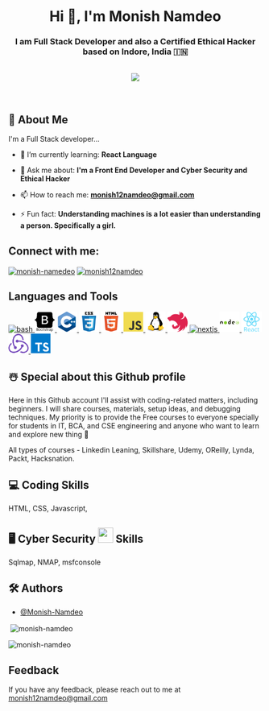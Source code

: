 <h1 align="center">Hi 👋, I'm Monish Namdeo</h1>
<h3 align="center">I am Full Stack Developer and also a Certified Ethical Hacker based on Indore, India 🇮🇳</h3>

<img align="center" src="" alt="">

<div align="center">
<img   aligh="right" src="https://media.giphy.com/media/X3Eqvx0d9izEfTwSBg/giphy.gif" />
</div>

<p align="left"> <a href="https://twitter.com/" target="blank"><img src="https://img.shields.io/twitter/follow/?logo=twitter&style=for-the-badge" alt="" /></a> </p>

## 🚀 About Me
I'm a Full Stack developer...
- 🌱 I’m currently learning: **React Language**

- 💬 Ask me about: **I'm a Front End Developer and Cyber Security and Ethical Hacker**

- 📫 How to reach me: **monish12namdeo@gmail.com**

- ⚡ Fun fact: **Understanding machines is a lot easier than understanding a person. Specifically a girl.**

## Connect with me:

<p align="left">
<a href="https://linkedin.com/in/monish-namedeo" target="blank"><img align="center" src="https://raw.githubusercontent.com/rahuldkjain/github-profile-readme-generator/master/src/images/icons/Social/linked-in-alt.svg" alt="monish-namedeo" height="30" width="40" /></a>
<a href="https://instagram.com/monish12namdeo" target="blank"><img align="center" src="https://raw.githubusercontent.com/rahuldkjain/github-profile-readme-generator/master/src/images/icons/Social/instagram.svg" alt="monish12namdeo" height="30" width="40" /></a>
</p>

## Languages and Tools

<p align="left"> <a href="https://www.gnu.org/software/bash/" target="_blank" rel="noreferrer"> <img src="https://www.vectorlogo.zone/logos/gnu_bash/gnu_bash-icon.svg" alt="bash" width="40" height="40"/> </a> <a href="https://getbootstrap.com" target="_blank" rel="noreferrer"> <img src="https://raw.githubusercontent.com/devicons/devicon/master/icons/bootstrap/bootstrap-plain-wordmark.svg" alt="bootstrap" width="40" height="40"/> </a> <a href="https://www.w3schools.com/cpp/" target="_blank" rel="noreferrer"> <img src="https://raw.githubusercontent.com/devicons/devicon/master/icons/cplusplus/cplusplus-original.svg" alt="cplusplus" width="40" height="40"/> </a> <a href="https://www.w3schools.com/css/" target="_blank" rel="noreferrer"> <img src="https://raw.githubusercontent.com/devicons/devicon/master/icons/css3/css3-original-wordmark.svg" alt="css3" width="40" height="40"/> </a> <a href="https://www.w3.org/html/" target="_blank" rel="noreferrer"> <img src="https://raw.githubusercontent.com/devicons/devicon/master/icons/html5/html5-original-wordmark.svg" alt="html5" width="40" height="40"/> </a> <a href="https://developer.mozilla.org/en-US/docs/Web/JavaScript" target="_blank" rel="noreferrer"> <img src="https://raw.githubusercontent.com/devicons/devicon/master/icons/javascript/javascript-original.svg" alt="javascript" width="40" height="40"/> </a> <a href="https://www.linux.org/" target="_blank" rel="noreferrer"> <img src="https://raw.githubusercontent.com/devicons/devicon/master/icons/linux/linux-original.svg" alt="linux" width="40" height="40"/> </a> <a href="https://nestjs.com/" target="_blank" rel="noreferrer"> <img src="https://raw.githubusercontent.com/devicons/devicon/master/icons/nestjs/nestjs-plain.svg" alt="nestjs" width="40" height="40"/> </a> <a href="https://nextjs.org/" target="_blank" rel="noreferrer"> <img src="https://cdn.worldvectorlogo.com/logos/nextjs-2.svg" alt="nextjs" width="40" height="40"/> </a> <a href="https://nodejs.org" target="_blank" rel="noreferrer"> <img src="https://raw.githubusercontent.com/devicons/devicon/master/icons/nodejs/nodejs-original-wordmark.svg" alt="nodejs" width="40" height="40"/> </a> <a href="https://reactjs.org/" target="_blank" rel="noreferrer"> <img src="https://raw.githubusercontent.com/devicons/devicon/master/icons/react/react-original-wordmark.svg" alt="react" width="40" height="40"/> </a> <a href="https://redux.js.org" target="_blank" rel="noreferrer"> <img src="https://raw.githubusercontent.com/devicons/devicon/master/icons/redux/redux-original.svg" alt="redux" width="40" height="40"/> </a> <a href="https://www.typescriptlang.org/" target="_blank" rel="noreferrer"> <img src="https://raw.githubusercontent.com/devicons/devicon/master/icons/typescript/typescript-original.svg" alt="typescript" width="40" height="40"/> </a> </p>

## ☃️ Special about this Github profile

Here in this Github account I'll assist with coding-related matters, including beginners. I will share courses, materials, setup ideas, and debugging techniques. My priority is to provide the Free courses to everyone specially for students in IT, BCA, and CSE engineering and anyone who want to learn and explore new thing 🤝


All types of courses - Linkedin Leaning, Skillshare, Udemy, OReilly, Lynda, Packt, Hacksnation.
##  💻  Coding Skills
HTML, CSS, Javascript, 

##  🖥 Cyber Security <img height="30px" width="30px" src="https://media.giphy.com/media/077i6AULCXc0FKTj9s/giphy.gif"/> Skills
Sqlmap, NMAP, msfconsole  

## 🛠 Authors

- [@Monish-Namdeo](https://github.com/Monish-Namdeo)



<p>&nbsp;<img align="center" src="https://github-readme-stats.vercel.app/api?username=monish-namdeo&show_icons=true&locale=en" alt="monish-namdeo" /></p>

<p><img align="center" src="https://github-readme-streak-stats.herokuapp.com/?user=monish-namdeo&" alt="monish-namdeo" /></p>

## Feedback
If you have any feedback, please reach out to me at monish12namdeo@gmail.com 
